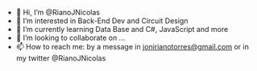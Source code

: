 - 👋 Hi, I’m @RianoJNicolas
- 👀 I’m interested in Back-End Dev and Circuit Design
- 🌱 I’m currently learning Data Base and C#, JavaScript and more 
- 💞️ I’m looking to collaborate on ...
- 📫 How to reach me: by a message in jonirianotorres@gmail.com or in my twitter @RianoJNicolas

<!---
RianoJNicolas/RianoJNicolas is a ✨ special ✨ repository because its `README.md` (this file) appears on your GitHub profile.
You can click the Preview link to take a look at your changes.
--->
